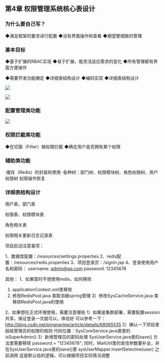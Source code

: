 ## 第4章 权限管理系统核心表设计

### 为什么要自己写？
◆满足框架的要求进行配置
◆没有界面操作和查看
◆期望更细致的管理



### 基本目标
◆基于扩展的RBAC实现
◆易于扩展，能灵活适应需求的变化
◆所有管理都有界面方便操作



◆需要开发功能确定
◆详细表结构设计
◆编码实现
◆详细表结构设计



![](https://img2020.cnblogs.com/blog/1231979/202009/1231979-20200924103254303-751122892.png)


![](https://img2020.cnblogs.com/blog/1231979/202009/1231979-20200924103309891-1610055885.png)



### 配置管理类功能
![](https://img2020.cnblogs.com/blog/1231979/202009/1231979-20200924103502292-582763138.png)


### 权限拦截类功能
◆在切面（Filter）做权限拦截
◆确定用户是否拥有某个权限


### 辅助类功能
·缓存（Redis）的封装和使用
·各种树：部门树、权限模块树、角色权限树、用户权限树
权限操作恢复



### 详细表结构设计
用户表、部门表

权限表、权限模块表

角色相关表

权限相关更新日志记录表




项目启动注意事项：

1、数据库配置：/resources/settings.properties
2、redis配置：/resources/redis.properties
3、项目登录页：/signin.jsp
4、登录使用用户名和密码：
username: admin@qq.com
password: 12345678

其他：
1、如果暂时不想使用redis，如何移除
1) applicationContext.xml里移除 <import resource="redis.xml" />
2) 修改RedisPool.java 类取消被spring管理
3）修改SysCacheService.java 类移除RedisPool.java的使用

2、如果想在正式环境使用，需要注意哪些
1）如果是集群部署，需要配置session共享，保证登录一次就可以，体验好
可以参考一下：http://blog.csdn.net/pingnanlee/article/details/68065535
2）确认一下项目里超级管理员的权限的规则
代码位置：SysCoreService.java类里的isSuperAdmin()
3）新增管理员的密码处理
SysUserService.java里的save() 方法里需要移除 password = "12345678";
同时，MailUtil里的发信参数要补全，并在SysUserService.java里的save()里 sysUserMapper.insertSelective(user) 之前调用
这是默认给的逻辑，可以根据项目实际情况调整